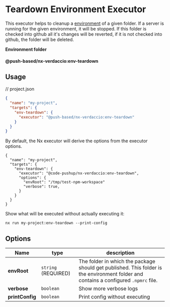 # Teardown Environment Executor

This executor helps to cleanup a [environment](../../../../../README.md#-environment-folders-to-isolate-files-during-e2e-tests) of a given folder.
If a server is running for the given environment, it will be stopped.
If this folder is checked into github all it's changes will be reverted, if it is not checked into github, the folder will be deleted.

**Environment folder**

#### @push-based/nx-verdaccio:env-teardown

## Usage

// project.json

```json
{
  "name": "my-project",
  "targets": {
    "env-teardown": {
      "executor": "@push-based/nx-verdaccio:env-teardown"
    }
  }
}
```

By default, the Nx executor will derive the options from the executor options.

```jsonc
{
  "name": "my-project",
  "targets": {
    "env-teardown": {
      "executor": "@code-pushup/nx-verdaccio:env-teardown",
      "options": {
        "envRoot": "/tmp/test-npm-workspace"
        "verbose": true,
      }
    }
  }
}
```

Show what will be executed without actually executing it:

`nx run my-project:env-teardown --print-config`

## Options

| Name                  | type                     | description                                                                                                                          |
| --------------------- | ------------------------ | ------------------------------------------------------------------------------------------------------------------------------------ |
| **envRoot**           | `string` (REQUIRED)      | The folder in which the package should get published. This folder is the environment folder and contains a configured `.npmrc` file. |
| **verbose**           | `boolean`                | Show more verbose logs                                                                                                               |
| **printConfig**       | `boolean`                | Print config without executing                                                                                                       |
